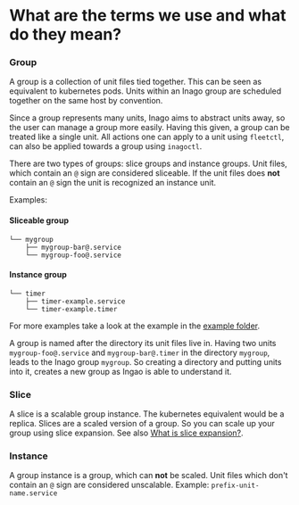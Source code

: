 # What are the terms we use and what do they mean?

### Group
A group is a collection of unit files tied together. This can be seen as
equivalent to kubernetes pods. Units within an Inago group are scheduled
together on the same host by convention.

Since a group represents many units, Inago aims to abstract units away, so
the user can manage a group more easily. Having this given, a group can be
treated like a single unit. All actions one can apply to a unit using
`fleetctl`, can also be applied towards a group using `inagoctl`.

There are two types of groups: slice groups and instance groups. Unit files,
which contain an `@` sign are considered sliceable. If the unit files does **not**
contain an `@` sign the unit is recognized an instance unit.

Examples:
#### Sliceable group

```nohighlight
└── mygroup
    ├── mygroup-bar@.service
    └── mygroup-foo@.service
```

#### Instance group

```nohighlight
└── timer
    ├── timer-example.service
    └── timer-example.timer
```

For more examples take a look at the example in the
[example folder](https://github.com/giantswarm/inago/tree/master/example).

A group is named after the directory its unit files live in. Having two units
`mygroup-foo@.service` and `mygroup-bar@.timer` in the directory `mygroup`,
leads to the Inago group `mygroup`. So creating a directory and putting units
into it, creates a new group as Ingao is able to understand it.

### Slice
A slice is a scalable group instance. The kubernetes equivalent would be a
replica. Slices are a scaled version of a group. So you can scale up your group
using slice expansion. See also [What is slice expansion?](slice_expansion.md).

### Instance
A group instance is a group, which can **not** be scaled. Unit files which
don't contain an `@` sign are considered unscalable.
Example: `prefix-unit-name.service`
